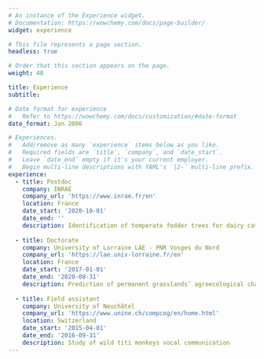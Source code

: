 ```yaml
---
# An instance of the Experience widget.
# Documentation: https://wowchemy.com/docs/page-builder/
widget: experience

# This file represents a page section.
headless: true

# Order that this section appears on the page.
weight: 40

title: Experience
subtitle:

# Date format for experience
#   Refer to https://wowchemy.com/docs/customization/#date-format
date_format: Jan 2006

# Experiences.
#   Add/remove as many `experience` items below as you like.
#   Required fields are `title`, `company`, and `date_start`.
#   Leave `date_end` empty if it's your current employer.
#   Begin multi-line descriptions with YAML's `|2-` multi-line prefix.
experience:
  - title: Postdoc
    company: INRAE
    company_url: 'https://www.inrae.fr/en'
    location: France
    date_start: '2020-10-01'
    date_end: ''
    description: Identification of temperate fodder trees for dairy cattle production
        
  - title: Doctorate
    company: University of Lorraine LAE - PNR Vosges du Nord
    company_url: 'https://lae.univ-lorraine.fr/en'
    location: France
    date_start: '2017-01-01'
    date_end: '2020-08-31'
    description: Prediction of permanent grasslands’ agroecological characteristics and compromises, focus on the Vosges Mountains
    
  - title: Field assistant
    company: University of Neuchâtel
    company_url: 'https://www.unine.ch/compcog/en/home.html'
    location: Switzerland
    date_start: '2015-04-01'
    date_end: '2016-09-31'
    description: Study of wild titi monkeys vocal communication
---
```

